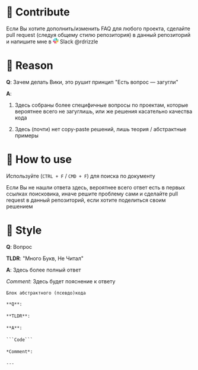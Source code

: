 # 🤝 Contribute

Если Вы хотите дополнить/изменить FAQ для любого проекта, сделайте pull request (следуя общему стилю репозитория) в данный репозиторий и напишите мне в <img src='https://github.com/devicons/devicon/raw/master/icons/slack/slack-original.svg' width="15" height="15" /> Slack @rdrizzle

# 🧐 Reason

**Q**: Зачем делать Вики, это рушит принцип "Есть вопрос — загугли"

**A**:

1. Здесь собраны более специфичные вопросы по проектам, которые вероятнее всего не загуглишь, или же решения касательно качества кода

2. Здесь (почти) нет copy-paste решений, лишь теория / абстрактные примеры

# 🦀 How to use

Используйте (`CTRL + F` / `CMD + F`) для поиска по документу

Если Вы не нашли ответа здесь, вероятнее всего ответ есть в первых ссылках поисковика, иначе решите проблему сами и сделайте pull request в данный репозиторий, если хотите поделиться своим решением

# 📝 Style

**Q**: Вопрос

**TLDR**: "Много Букв, Не Читал"

**A**: Здесь более полный ответ

*Comment*: Здесь будет пояснение к ответу

```
Блок абстрактного (псевдо)кода
```

```
**Q**:

**TLDR**:

**A**:

```Code```

*Comment*:

---
```
